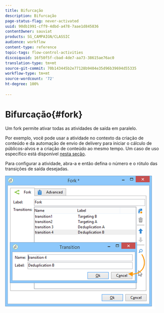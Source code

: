 ```yaml
---
title: Bifurcação
description: Bifurcação
page-status-flag: never-activated
uuid: 90db1991-cff9-4dbd-a478-7aae1d845836
contentOwner: sauviat
products: SG_CAMPAIGN/CLASSIC
audience: workflow
content-type: reference
topic-tags: flow-control-activities
discoiquuid: 16f50f5f-cbad-4de7-aa73-38615ae76ac0
translation-type: tm+mt
source-git-commit: 70b143445b2e77128b9404e35d96b39694d55335
workflow-type: tm+mt
source-wordcount: '72'
ht-degree: 100%

---
```



# Bifurcação{#fork}

Um fork permite ativar todas as atividades de saída em paralelo.

Por exemplo, você pode usar a atividade no contexto da criação de conteúdo e da automação de envio de delivery para iniciar o cálculo de públicos-alvos e a criação de conteúdo ao mesmo tempo. Um caso de uso específico está disponível [nesta seção](../../delivery/using/automating-via-workflows.md#creating-the-delivery-and-its-content).

Para configurar a atividade, abra-a e então defina o número e o rótulo das transições de saída desejadas.

![](assets/s_user_segmentation_fork.png)
